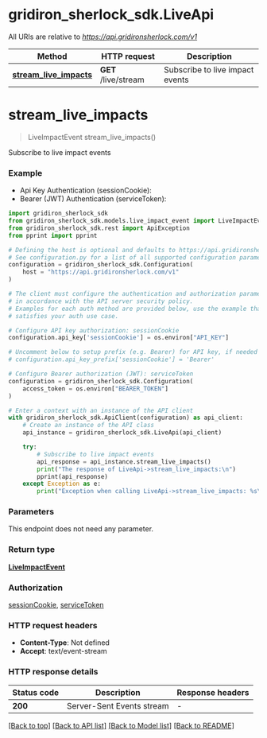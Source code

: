 # gridiron_sherlock_sdk.LiveApi

All URIs are relative to *https://api.gridironsherlock.com/v1*

Method | HTTP request | Description
------------- | ------------- | -------------
[**stream_live_impacts**](LiveApi.md#stream_live_impacts) | **GET** /live/stream | Subscribe to live impact events


# **stream_live_impacts**
> LiveImpactEvent stream_live_impacts()

Subscribe to live impact events

### Example

* Api Key Authentication (sessionCookie):
* Bearer (JWT) Authentication (serviceToken):

```python
import gridiron_sherlock_sdk
from gridiron_sherlock_sdk.models.live_impact_event import LiveImpactEvent
from gridiron_sherlock_sdk.rest import ApiException
from pprint import pprint

# Defining the host is optional and defaults to https://api.gridironsherlock.com/v1
# See configuration.py for a list of all supported configuration parameters.
configuration = gridiron_sherlock_sdk.Configuration(
    host = "https://api.gridironsherlock.com/v1"
)

# The client must configure the authentication and authorization parameters
# in accordance with the API server security policy.
# Examples for each auth method are provided below, use the example that
# satisfies your auth use case.

# Configure API key authorization: sessionCookie
configuration.api_key['sessionCookie'] = os.environ["API_KEY"]

# Uncomment below to setup prefix (e.g. Bearer) for API key, if needed
# configuration.api_key_prefix['sessionCookie'] = 'Bearer'

# Configure Bearer authorization (JWT): serviceToken
configuration = gridiron_sherlock_sdk.Configuration(
    access_token = os.environ["BEARER_TOKEN"]
)

# Enter a context with an instance of the API client
with gridiron_sherlock_sdk.ApiClient(configuration) as api_client:
    # Create an instance of the API class
    api_instance = gridiron_sherlock_sdk.LiveApi(api_client)

    try:
        # Subscribe to live impact events
        api_response = api_instance.stream_live_impacts()
        print("The response of LiveApi->stream_live_impacts:\n")
        pprint(api_response)
    except Exception as e:
        print("Exception when calling LiveApi->stream_live_impacts: %s\n" % e)
```



### Parameters

This endpoint does not need any parameter.

### Return type

[**LiveImpactEvent**](LiveImpactEvent.md)

### Authorization

[sessionCookie](../README.md#sessionCookie), [serviceToken](../README.md#serviceToken)

### HTTP request headers

 - **Content-Type**: Not defined
 - **Accept**: text/event-stream

### HTTP response details

| Status code | Description | Response headers |
|-------------|-------------|------------------|
**200** | Server-Sent Events stream |  -  |

[[Back to top]](#) [[Back to API list]](../README.md#documentation-for-api-endpoints) [[Back to Model list]](../README.md#documentation-for-models) [[Back to README]](../README.md)

